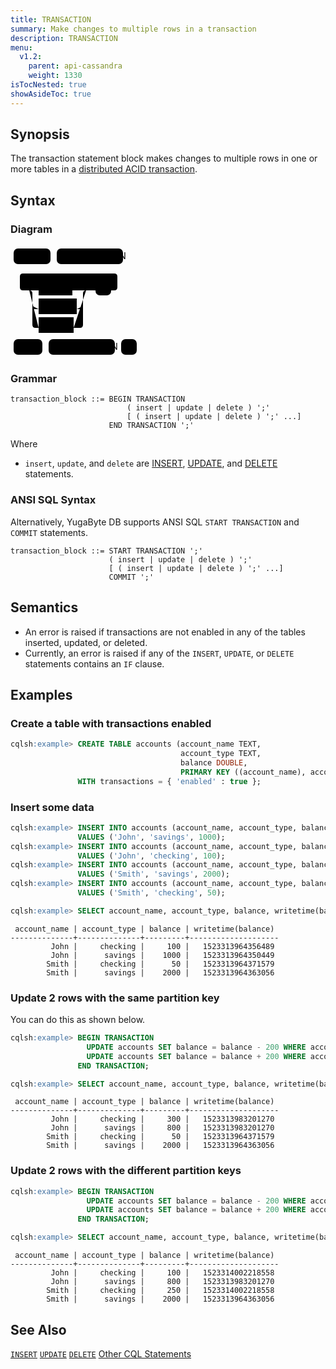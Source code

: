 ```yaml
---
title: TRANSACTION
summary: Make changes to multiple rows in a transaction
description: TRANSACTION
menu:
  v1.2:
    parent: api-cassandra
    weight: 1330
isTocNested: true
showAsideToc: true
---
```


## Synopsis

The transaction statement block makes changes to multiple rows in one or more tables in a [distributed ACID transaction](../../explore/transactions).

## Syntax
### Diagram

<svg class="rrdiagram" version="1.1" xmlns:xlink="http://www.w3.org/1999/xlink" xmlns="http://www.w3.org/2000/svg" width="207" height="180" viewbox="0 0 207 180"><path class="connector" d="M0 22h5m59 0h10m106 0h5m-185 50h25m-5 0q-5 0-5-5v-17q0-5 5-5h146q5 0 5 5v17q0 5-5 5m-141 0h20m54 0h27m-91 25q0 5 5 5h5m61 0h5q5 0 5-5m-86-25q5 0 5 5v50q0 5 5 5h5m56 0h10q5 0 5-5v-50q0-5 5-5m5 0h10m25 0h25m-186 95h5m46 0h10m106 0h10m25 0h5"/><rect class="literal" x="5" y="5" width="59" height="25" rx="7"/><text class="text" x="15" y="22">BEGIN</text><rect class="literal" x="74" y="5" width="106" height="25" rx="7"/><text class="text" x="84" y="22">TRANSACTION</text><a xlink:href="../grammar_diagrams#insert"><rect class="rule" x="45" y="55" width="54" height="25"/><text class="text" x="55" y="72">insert</text></a><a xlink:href="../grammar_diagrams#update"><rect class="rule" x="45" y="85" width="61" height="25"/><text class="text" x="55" y="102">update</text></a><a xlink:href="../grammar_diagrams#delete"><rect class="rule" x="45" y="115" width="56" height="25"/><text class="text" x="55" y="132">delete</text></a><rect class="literal" x="136" y="55" width="25" height="25" rx="7"/><text class="text" x="146" y="72">;</text><rect class="literal" x="5" y="150" width="46" height="25" rx="7"/><text class="text" x="15" y="167">END</text><rect class="literal" x="61" y="150" width="106" height="25" rx="7"/><text class="text" x="71" y="167">TRANSACTION</text><rect class="literal" x="177" y="150" width="25" height="25" rx="7"/><text class="text" x="187" y="167">;</text></svg>

### Grammar

```
transaction_block ::= BEGIN TRANSACTION
                          ( insert | update | delete ) ';'
                          [ ( insert | update | delete ) ';' ...]
                      END TRANSACTION ';'
```

Where

- `insert`, `update`, and `delete` are [INSERT](../dml_insert), [UPDATE](../dml_update), and [DELETE](../dml_delete) statements.

### ANSI SQL Syntax

Alternatively, YugaByte DB supports ANSI SQL `START TRANSACTION` and `COMMIT` statements.

```
transaction_block ::= START TRANSACTION ';'
                      ( insert | update | delete ) ';'
                      [ ( insert | update | delete ) ';' ...]
                      COMMIT ';'
```

## Semantics
 - An error is raised if transactions are not enabled in any of the tables inserted, updated, or deleted.
 - Currently, an error is raised if any of the `INSERT`, `UPDATE`, or `DELETE` statements contains an `IF` clause.

## Examples

### Create a table with transactions enabled

```sql
cqlsh:example> CREATE TABLE accounts (account_name TEXT,
                                      account_type TEXT,
                                      balance DOUBLE,
                                      PRIMARY KEY ((account_name), account_type))
               WITH transactions = { 'enabled' : true };
```

### Insert some data

```sql
cqlsh:example> INSERT INTO accounts (account_name, account_type, balance)
               VALUES ('John', 'savings', 1000);
cqlsh:example> INSERT INTO accounts (account_name, account_type, balance)
               VALUES ('John', 'checking', 100);
cqlsh:example> INSERT INTO accounts (account_name, account_type, balance)
               VALUES ('Smith', 'savings', 2000);
cqlsh:example> INSERT INTO accounts (account_name, account_type, balance)
               VALUES ('Smith', 'checking', 50);
```

```sql
cqlsh:example> SELECT account_name, account_type, balance, writetime(balance) FROM accounts;
```

```
 account_name | account_type | balance | writetime(balance)
--------------+--------------+---------+--------------------
         John |     checking |     100 |   1523313964356489
         John |      savings |    1000 |   1523313964350449
        Smith |     checking |      50 |   1523313964371579
        Smith |      savings |    2000 |   1523313964363056
```

### Update 2 rows with the same partition key

You can do this as shown below.

```sql
cqlsh:example> BEGIN TRANSACTION
                 UPDATE accounts SET balance = balance - 200 WHERE account_name = 'John' AND account_type = 'savings';
                 UPDATE accounts SET balance = balance + 200 WHERE account_name = 'John' AND account_type = 'checking';
               END TRANSACTION;
```

```sql
cqlsh:example> SELECT account_name, account_type, balance, writetime(balance) FROM accounts;
```

```
 account_name | account_type | balance | writetime(balance)
--------------+--------------+---------+--------------------
         John |     checking |     300 |   1523313983201270
         John |      savings |     800 |   1523313983201270
        Smith |     checking |      50 |   1523313964371579
        Smith |      savings |    2000 |   1523313964363056
```

### Update 2 rows with the different partition keys

```sql
cqlsh:example> BEGIN TRANSACTION
                 UPDATE accounts SET balance = balance - 200 WHERE account_name = 'John' AND account_type = 'checking';
                 UPDATE accounts SET balance = balance + 200 WHERE account_name = 'Smith' AND account_type = 'checking';
               END TRANSACTION;
```

```sql
cqlsh:example> SELECT account_name, account_type, balance, writetime(balance) FROM accounts;
```

```
 account_name | account_type | balance | writetime(balance)
--------------+--------------+---------+--------------------
         John |     checking |     100 |   1523314002218558
         John |      savings |     800 |   1523313983201270
        Smith |     checking |     250 |   1523314002218558
        Smith |      savings |    2000 |   1523313964363056
```

## See Also

[`INSERT`](../dml_insert)
[`UPDATE`](../dml_update)
[`DELETE`](../dml_delete)
[Other CQL Statements](..)
